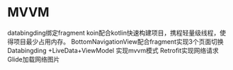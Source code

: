 # MVVM
databingding绑定fragment
koin配合kotlin快速构建项目，携程轻量级线程，使得项目最少占用内存。
BottomNavigationView配合fragment实现3个页面切换
Databingding +LiveData+ViewModel 实现mvvm模式
Retrofit实现网络请求
Glide加载网络图片
